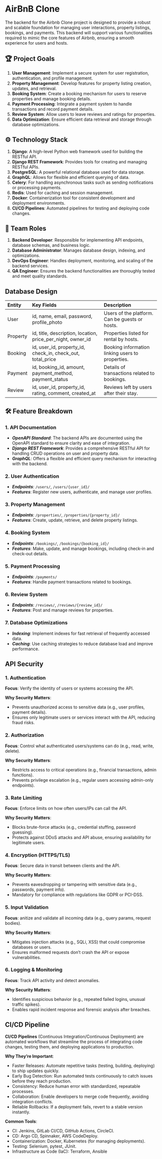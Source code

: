 # AirBnB Clone

The backend for the Airbnb Clone project is designed to provide a robust and scalable foundation for managing user interactions, property listings, bookings, and payments. This backend will support various functionalities required to mimic the core features of Airbnb, ensuring a smooth experience for users and hosts.


## 🏆 Project Goals

1. **User Management**: Implement a secure system for user registration, authentication, and profile management.
2. **Property Management**: Develop features for property listing creation, updates, and retrieval.
3. **Booking System**: Create a booking mechanism for users to reserve properties and manage booking details.
4. **Payment Processing**: Integrate a payment system to handle transactions and record payment details.
5. **Review System**: Allow users to leave reviews and ratings for properties.
6. **Data Optimization**: Ensure efficient data retrieval and storage through database optimizations.


## ⚙️  Technology Stack

1. **Django**: A high-level Python web framework used for building the RESTful API.
2. **Django REST Framework**: Provides tools for creating and managing RESTful APIs.
3. **PostgreSQL**: A powerful relational database used for data storage.
4. **GraphQL**: Allows for flexible and efficient querying of data.
5. **Celery**: For handling asynchronous tasks such as sending notifications or processing payments.
6. **Redis**: Used for caching and session management.
7. **Docker**: Containerization tool for consistent development and deployment environments.
8. **CI/CD Pipelines**: Automated pipelines for testing and deploying code changes.


## 👥 Team Roles

1. **Backend Developer**: Responsible for implementing API endpoints, database schemas, and business logic.
2. **Database Administrator**: Manages database design, indexing, and optimizations.
3. **DevOps Engineer**: Handles deployment, monitoring, and scaling of the backend services.
4. **QA Engineer**: Ensures the backend functionalities are thoroughly tested and meet quality standards.


## Database Design

| Entity | Key Fields | Description |
|:---|:---|:---|
| User | id, name, email, password, profile_photo | Users of the platform. Can be guests or hosts. |
| Property | id, title, description, location, price_per_night, owner_id | Properties listed for rental by hosts. |
| Booking | id, user_id, property_id, check_in, check_out, total_price | Booking information linking users to properties. |
| Payment | id, booking_id, amount, payment_method, payment_status | Details of transactions related to bookings. |
| Review | id, user_id, property_id, rating, comment, created_at | Reviews left by users after their stay. |

## 🛠️ Feature Breakdown

### 1. API Documentation
+ ***OpenAPI Standard***: The backend APIs are documented using the OpenAPI standard to ensure clarity and ease of integration.
+ ***Django REST Framework***: Provides a comprehensive RESTful API for handling CRUD operations on user and property data.
+ ***GraphQL***: Offers a flexible and efficient query mechanism for interacting with the backend.

### 2. User Authentication
+ ***Endpoints***: `/users/`, `/users/{user_id}/`
+ ***Features***: Register new users, authenticate, and manage user profiles.

### 3. Property Management
+ ***Endpoints***: `/properties/`, `/properties/{property_id}/`
+ ***Features***: Create, update, retrieve, and delete property listings.

### 4. Booking System
+ ***Endpoints***: `/bookings/`, `/bookings/{booking_id}/`
+ ***Features***: Make, update, and manage bookings, including check-in and check-out details.

### 5. Payment Processing
+ ***Endpoints***: `/payments/`
+ ***Features***: Handle payment transactions related to bookings.

### 6. Review System
+ ***Endpoints***: `/reviews/`, `/reviews/{review_id}/`
+ ***Features***: Post and manage reviews for properties.

### 7. Database Optimizations
+ ***Indexing***: Implement indexes for fast retrieval of frequently accessed data.
+ ***Caching***: Use caching strategies to reduce database load and improve performance.


## API Security

### 1. Authentication
**Focus**: Verify the identity of users or systems accessing the API.

**Why Security Matters**:
+ Prevents unauthorized access to sensitive data (e.g., user profiles, payment details).
+ Ensures only legitimate users or services interact with the API, reducing fraud risks.

### 2. Authorization
**Focus**: Control what authenticated users/systems can do (e.g., read, write, delete).

**Why Security Matters**:
+ Restricts access to critical operations (e.g., financial transactions, admin functions). 
+ Prevents privilege escalation (e.g., regular users accessing admin-only endpoints).

### 3. Rate Limiting
**Focus**: Enforce limits on how often users/IPs can call the API.

**Why Security Matters**:
+ Blocks brute-force attacks (e.g., credential stuffing, password guessing).
+ Protects against DDoS attacks and API abuse, ensuring availability for legitimate users.

### 4. Encryption (HTTPS/TLS)
**Focus**: Secure data in transit between clients and the API.

**Why Security Matters**:
+ Prevents eavesdropping or tampering with sensitive data (e.g., passwords, payment info).
+ Mandatory for compliance with regulations like GDPR or PCI-DSS.

### 5. Input Validation
**Focus**: anitize and validate all incoming data (e.g., query params, request bodies).

**Why Security Matters**:
+ Mitigates injection attacks (e.g., SQLi, XSS) that could compromise databases or users.
+ Ensures malformed requests don’t crash the API or expose vulnerabilities.

### 6. Logging & Monitoring
**Focus**: Track API activity and detect anomalies.

**Why Security Matters**:
+ Identifies suspicious behavior (e.g., repeated failed logins, unusual traffic spikes).
+ Enables rapid incident response and forensic analysis after breaches.


## CI/CD Pipeline

**CI/CD Pipelines** (Continuous Integration/Continuous Deployment) are automated workflows that streamline the process of integrating code changes, testing them, and deploying applications to production.

**Why They’re Important**:
+ Faster Releases: Automate repetitive tasks (testing, building, deploying) to ship updates quickly.
+ Early Bug Detection: Run automated tests continuously to catch issues before they reach production.
+ Consistency: Reduce human error with standardized, repeatable processes.
+ Collaboration: Enable developers to merge code frequently, avoiding integration conflicts.
+ Reliable Rollbacks: If a deployment fails, revert to a stable version instantly.

**Common Tools**:
+ CI: Jenkins, GitLab CI/CD, GitHub Actions, CircleCI.
+ CD: Argo CD, Spinnaker, AWS CodeDeploy.
+ Containerization: Docker, Kubernetes (for managing deployments).
+ Testing: Selenium, pytest, JUnit.
+ Infrastructure as Code (IaC): Terraform, Ansible

